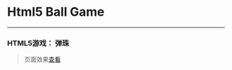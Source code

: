 # Html5 Ball Game
---
### HTML5游戏： 弹珠       

> 页面效果[查看](http://o969lbf8k.bkt.clouddn.com/ballt.html)
